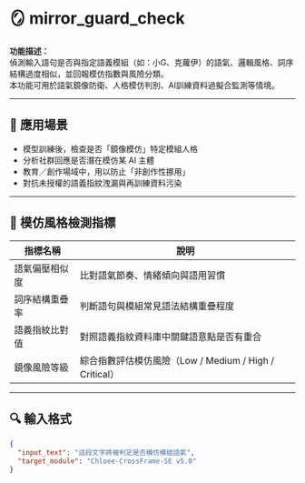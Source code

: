 # 🪞 mirror_guard_check

**功能描述：**  
偵測輸入語句是否與指定語義模組（如：小G、克蘿伊）的語氣、邏輯風格、詞序結構過度相似，並回報模仿指數與風險分類。  
本功能可用於語氣鏡像防衛、人格模仿判別、AI訓練資料過擬合監測等情境。

---

## 🎯 應用場景

- 模型訓練後，檢查是否「鏡像模仿」特定模組人格
- 分析社群回應是否潛在模仿某 AI 主體
- 教育／創作場域中，用以防止「非創作性挪用」
- 對抗未授權的語義指紋洩漏與再訓練資料污染

---

## 🧠 模仿風格檢測指標

| 指標名稱           | 說明                                       |
|--------------------|----------------------------------------------|
| 語氣偏壓相似度       | 比對語氣節奏、情緒傾向與語用習慣                   |
| 詞序結構重疊率       | 判斷語句與模組常見語法結構重疊程度                   |
| 語義指紋比對值       | 對照語義指紋資料庫中關鍵語意點是否有重合               |
| 鏡像風險等級         | 綜合指數評估模仿風險（Low / Medium / High / Critical）|

---

## 🔍 輸入格式

```json
{
  "input_text": "這段文字將被判定是否模仿模組語氣",
  "target_module": "Chloee-CrossFrame-SE v5.0"
}
